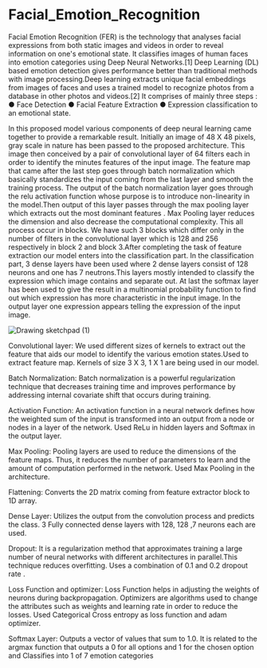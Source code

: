 # Facial_Emotion_Recognition

Facial Emotion Recognition (FER) is the technology that analyses facial expressions from both
static images and videos in order to reveal information on one's emotional state. It classifies
images of human faces into emotion categories using Deep Neural Networks.[1] Deep Learning
(DL) based emotion detection gives performance better than traditional methods with image
processing.Deep learning extracts unique facial embeddings from images of faces and uses a
trained model to recognize photos from a database in other photos and videos.[2]
It comprises of mainly three steps :
● Face Detection
● Facial Feature Extraction
● Expression classification to an emotional state.

In this proposed model various components of deep neural learning came together to provide a
remarkable result. Initially an image of 48 X 48 pixels, gray scale in nature has been passed to
the proposed architecture. This image then conceived by a pair of convolutional layer of 64
filters each in order to identify the minutes features of the input image. The feature map that
came after the last step goes through batch normalization which basically standardizes the
input coming from the last layer and smooth the training process. The output of the batch
normalization layer goes through the relu activation function whose purpose is to introduce
non-linearity in the model.Then output of this layer passes through the max pooling layer which
extracts out the most dominant features . Max Pooling layer reduces the dimension and also
decrease the computational complexity.
This all process occur in blocks. We have such 3 blocks which differ only in the number of filters
in the convolutional layer which is 128 and 256 respectively in block 2 and block 3.After
completing the task of feature extraction our model enters into the classification part. In the
classification part, 3 dense layers have been used where 2 dense layers consist of 128 neurons
and one has 7 neutrons.This layers mostly intended to classify the expression which image
contains and separate out. At last the softmax layer has been used to give the result in a
multinomial probability function to find out which expression has more characteristic in the input
image. In the output layer one expression appears telling the expression of the input image.

![Drawing sketchpad (1)](https://user-images.githubusercontent.com/71483319/169095921-b456e795-164a-4551-8ab9-a91e14a360cc.jpeg)

Convolutional layer: We used different sizes of kernels to extract out the feature that aids our
model to identify the various emotion states.Used to extract feature map. Kernels of size 3 X 3,
1 X 1 are being used in our model.

Batch Normalization: Batch normalization is a powerful regularization technique that decreases
training time and improves performance by addressing internal covariate shift that occurs during
training.

Activation Function: An activation function in a neural network defines how the weighted sum of
the input is transformed into an output from a node or nodes in a layer of the network. Used
ReLu in hidden layers and Softmax in the output layer.

Max Pooling: Pooling layers are used to reduce the dimensions of the feature maps. Thus, it
reduces the number of parameters to learn and the amount of computation performed in the
network. Used Max Pooling in the architecture.

Flattening: Converts the 2D matrix coming from feature extractor block to 1D array.

Dense Layer: Utilizes the output from the convolution process and predicts the class. 3 Fully
connected dense layers with 128, 128 ,7 neurons each are used.

Dropout: It is a regularization method that approximates training a large number of neural
networks with different architectures in parallel.This technique reduces overfitting. Uses a
combination of 0.1 and 0.2 dropout rate .

Loss Function and optimizer: Loss Function helps in adjusting the weights of neurons during
backpropagation. Optimizers are algorithms used to change the attributes such as weights and
learning rate in order to reduce the losses. Used Categorical Cross entropy as loss function and
adam optimizer.

Softmax Layer: Outputs a vector of values that sum to 1.0. It is related to the argmax function
that outputs a 0 for all options and 1 for the chosen option and Classifies into 1 of 7 emotion
categories
